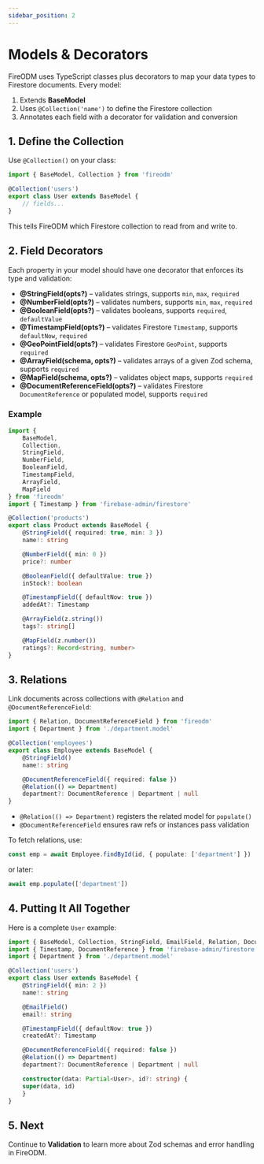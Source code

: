 ```yaml
---
sidebar_position: 2
---
```


# Models & Decorators

FireODM uses TypeScript classes plus decorators to map your data types to Firestore documents. Every model:

1. Extends **BaseModel**
2. Uses `@Collection('name')` to define the Firestore collection
3. Annotates each field with a decorator for validation and conversion

## 1. Define the Collection

Use `@Collection()` on your class:

```typescript
import { BaseModel, Collection } from 'fireodm'

@Collection('users')
export class User extends BaseModel {
    // fields...
}
```

This tells FireODM which Firestore collection to read from and write to.

## 2. Field Decorators

Each property in your model should have one decorator that enforces its type and validation:

- **@StringField(opts?)** – validates strings, supports `min`, `max`, `required`
- **@NumberField(opts?)** – validates numbers, supports `min`, `max`, `required`
- **@BooleanField(opts?)** – validates booleans, supports `required`, `defaultValue`
- **@TimestampField(opts?)** – validates Firestore `Timestamp`, supports `defaultNow`, `required`
- **@GeoPointField(opts?)** – validates Firestore `GeoPoint`, supports `required`
- **@ArrayField(schema, opts?)** – validates arrays of a given Zod schema, supports `required`
- **@MapField(schema, opts?)** – validates object maps, supports `required`
- **@DocumentReferenceField(opts?)** – validates Firestore `DocumentReference` or populated model, supports `required`

### Example

```typescript
import {
    BaseModel,
    Collection,
    StringField,
    NumberField,
    BooleanField,
    TimestampField,
    ArrayField,
    MapField
} from 'fireodm'
import { Timestamp } from 'firebase-admin/firestore'

@Collection('products')
export class Product extends BaseModel {
    @StringField({ required: true, min: 3 })
    name!: string

    @NumberField({ min: 0 })
    price?: number

    @BooleanField({ defaultValue: true })
    inStock!: boolean

    @TimestampField({ defaultNow: true })
    addedAt?: Timestamp

    @ArrayField(z.string())
    tags?: string[]

    @MapField(z.number())
    ratings?: Record<string, number>
}
```

## 3. Relations

Link documents across collections with `@Relation` and `@DocumentReferenceField`:

```typescript
import { Relation, DocumentReferenceField } from 'fireodm'
import { Department } from './department.model'

@Collection('employees')
export class Employee extends BaseModel {
    @StringField()
    name!: string

    @DocumentReferenceField({ required: false })
    @Relation(() => Department)
    department?: DocumentReference | Department | null
}
```

- `@Relation(() => Department)` registers the related model for `populate()`
- `@DocumentReferenceField` ensures raw refs or instances pass validation

To fetch relations, use:

```typescript
const emp = await Employee.findById(id, { populate: ['department'] })
```
or later:

```typescript
await emp.populate(['department'])
```

## 4. Putting It All Together

Here is a complete `User` example:

```typescript
import { BaseModel, Collection, StringField, EmailField, Relation, DocumentReferenceField, TimestampField } from 'fireodm'
import { Timestamp, DocumentReference } from 'firebase-admin/firestore'
import { Department } from './department.model'

@Collection('users')
export class User extends BaseModel {
    @StringField({ min: 2 })
    name!: string

    @EmailField()
    email!: string

    @TimestampField({ defaultNow: true })
    createdAt?: Timestamp

    @DocumentReferenceField({ required: false })
    @Relation(() => Department)
    department?: DocumentReference | Department | null

    constructor(data: Partial<User>, id?: string) {
    super(data, id)
    }
}
```

## 5. Next

Continue to **Validation** to learn more about Zod schemas and error handling in FireODM.